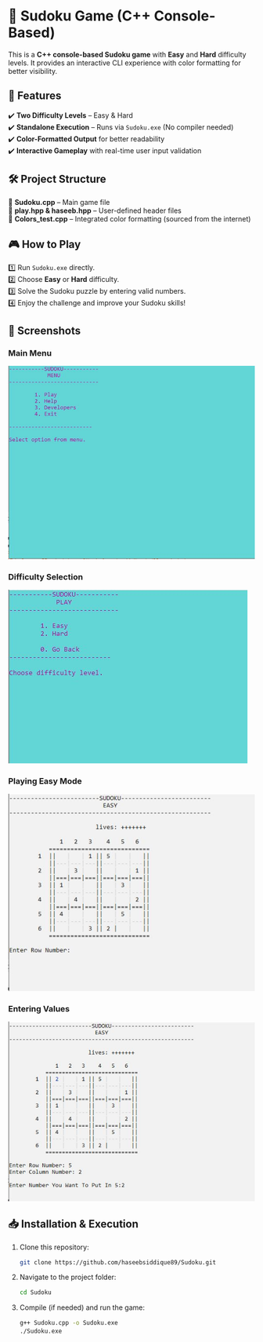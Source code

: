 # 🎯 Sudoku Game (C++ Console-Based)  

This is a **C++ console-based Sudoku game** with **Easy** and **Hard** difficulty levels. It provides an interactive CLI experience with color formatting for better visibility.  

## 🚀 Features  
✔️ **Two Difficulty Levels** – Easy & Hard  
✔️ **Standalone Execution** – Runs via `Sudoku.exe` (No compiler needed)  
✔️ **Color-Formatted Output** for better readability  
✔️ **Interactive Gameplay** with real-time user input validation  

## 🛠 Project Structure  
📌 **Sudoku.cpp** – Main game file  
📌 **play.hpp & haseeb.hpp** – User-defined header files  
📌 **Colors_test.cpp** – Integrated color formatting (sourced from the internet)  

## 🎮 How to Play  
1️⃣ Run `Sudoku.exe` directly.  
2️⃣ Choose **Easy** or **Hard** difficulty.  
3️⃣ Solve the Sudoku puzzle by entering valid numbers.  
4️⃣ Enjoy the challenge and improve your Sudoku skills!  

## 📸 Screenshots  
### Main Menu  
![Main Menu](Snaps/s1.JPG)  

### Difficulty Selection  
![Difficulty Selection](Snaps/s2.JPG)  

### Playing Easy Mode  
![Easy Mode](Snaps/s3.JPG)  

### Entering Values  
![Entering Values](Snaps/s4.JPG)  

## 📥 Installation & Execution  
1. Clone this repository:  
   ```sh
   git clone https://github.com/haseebsiddique89/Sudoku.git
2. Navigate to the project folder:
   ```sh
   cd Sudoku
3. Compile (if needed) and run the game:
   ```sh
   g++ Sudoku.cpp -o Sudoku.exe
   ./Sudoku.exe

